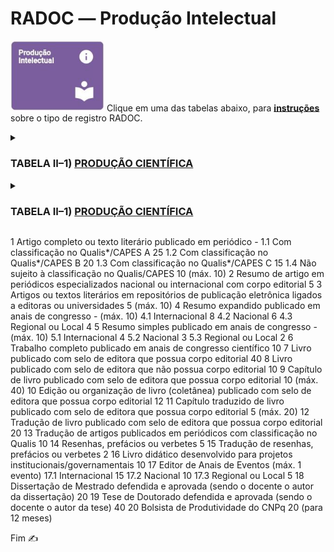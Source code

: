 # RADOC &#x2015; Produção Intelectual

<img src="../media/painel-producao-intelectual.jpg" width="150"> Clique em uma das tabelas abaixo, para <ins>**instruções**</ins> sobre o tipo de registro RADOC.

<details><summary><b><H3>TABELA II–1) <ins>PRODUÇÃO CIENTÍFICA</ins></H3></b></summary>

|Item|Descrição|Pontos|**_Link_ para Instruções**|
|-|-|-|-|
|1|Artigo completo ou texto literário publicado em periódico|||
|1.1|.... Com classificação no Qualis/CAPES A|25|[Registro oriundo do _Lattes_](./fonte-lattes.md)|
</details>

<details><summary><b><H3>TABELA II–1) <ins>PRODUÇÃO CIENTÍFICA</ins></H3></b></summary>
  
|Item|Descrição|Pontos|**_Link_ para Instruções**|
|-|-|-|-|
|1|Artigo completo ou texto literário publicado em periódico|||
|1.1|.... Com classificação no Qualis*/CAPES A|25|[Registro oriundo do _Lattes_](./fonte-lattes.md)|
</details>

1	Artigo completo ou texto literário publicado em periódico	-
1.1	Com classificação no Qualis*/CAPES A	25
1.2	Com classificação no Qualis*/CAPES B	20
1.3	Com classificação no Qualis*/CAPES C	15
1.4	Não sujeito à classificação no Qualis/CAPES	10
(máx. 10)
2	Resumo de artigo em periódicos especializados nacional ou internacional com corpo editorial	5
3	Artigos ou textos literários em repositórios de publicação eletrônica ligados a editoras ou universidades	5
(máx. 10)
4	Resumo expandido publicado em anais de congresso	-
(máx. 10)
4.1	Internacional	8
4.2	Nacional	6
4.3	Regional ou Local	4
5	Resumo simples publicado em anais de congresso	-
(máx. 10)
5.1	Internacional	4
5.2	Nacional	3
5.3	Regional ou Local	2
6	Trabalho completo publicado em anais de congresso científico	10
7	Livro publicado com selo de editora que possua corpo editorial	40
8	Livro publicado com selo de editora que não possua corpo editorial	10
9	Capítulo de livro publicado com selo de editora que possua corpo editorial	10
(máx. 40)
10	Edição ou organização de livro (coletânea) publicado com selo de editora que possua corpo
editorial	12
11	Capítulo traduzido de livro publicado com selo de editora que possua corpo editorial	5
(máx. 20)
12	Tradução de livro publicado com selo de editora que possua corpo editorial	20
13	Tradução de artigos publicados em periódicos com classificação no Qualis	10
14	Resenhas, prefácios ou verbetes	5
15	Tradução de resenhas, prefácios ou verbetes	2
16	Livro didático desenvolvido para projetos institucionais/governamentais	10
17	Editor de Anais de Eventos	(máx. 1 evento)
17.1	Internacional	15
17.2	Nacional	10
17.3	Regional ou Local	5
18	Dissertação de Mestrado defendida e aprovada (sendo o docente o autor da dissertação)	20
19	Tese de Doutorado defendida e aprovada (sendo o docente o autor da tese)	40
20	Bolsista de Produtividade do CNPq	20
(para 12 meses)


Fim &#9997;
